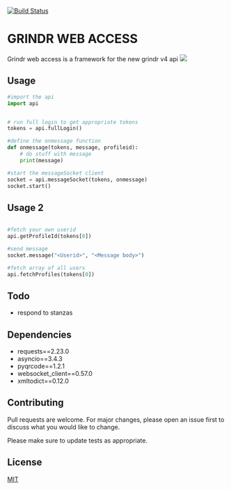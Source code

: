 [![Build Status](https://travis-ci.com/Slenderman00/Grindr-Web-Accsess.svg?branch=master)](https://travis-ci.com/Slenderman00/Grindr-Web-Accsess)

# GRINDR WEB ACCESS

Grindr web access is a framework for the new grindr v4 api
![](https://i.imgur.com/6SGvLxS.png)

## Usage

```python
#import the api
import api


# run full login to get appropriate tokens
tokens = api.fullLogin()

#define the onmessage function
def onmessage(tokens, message, profileid):
    # do stuff with message
    print(message)

#start the messageSocket client
socket = api.messageSocket(tokens, onmessage)
socket.start()
```

## Usage 2
```python

#fetch your own userid
api.getProfileId(tokens[0])

#send message
socket.message("<Userid>", "<Message body>")

#fetch array of all users
api.fetchProfiles(tokens[0])

```

## Todo
- respond to stanzas

## Dependencies
- requests==2.23.0
- asyncio==3.4.3
- pyqrcode==1.2.1
- websocket_client==0.57.0
- xmltodict==0.12.0


## Contributing
Pull requests are welcome. For major changes, please open an issue first to discuss what you would like to change.

Please make sure to update tests as appropriate.

## License
[MIT](https://choosealicense.com/licenses/mit/)